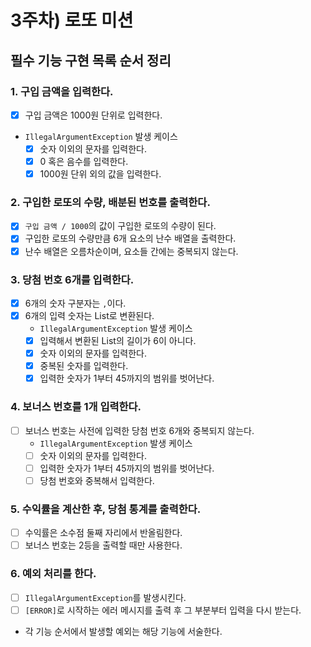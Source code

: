 # 3주차) 로또 미션

## 필수 기능 구현 목록 순서 정리

### 1. 구입 금액을 입력한다.
- [x] 구입 금액은 1000원 단위로 입력한다.
- ``IllegalArgumentException`` 발생 케이스
  - [x] 숫자 이외의 문자를 입력한다.
  - [x] 0 혹은 음수를 입력한다.
  - [x] 1000원 단위 외의 값을 입력한다.

### 2. 구입한 로또의 수량, 배분된 번호를 출력한다.
- [x] ``구입 금액 / 1000``의 값이 구입한 로또의 수량이 된다.
- [x] 구입한 로또의 수량만큼 6개 요소의 난수 배열을 출력한다.
- [x] 난수 배열은 오름차순이며, 요소들 간에는 중복되지 않는다.

### 3. 당첨 번호 6개를 입력한다.
- [x] 6개의 숫자 구분자는 ``,``이다.
- [x] 6개의 입력 숫자는 List<Integer>로 변환된다.
  - ``IllegalArgumentException`` 발생 케이스
  - [x] 입력해서 변환된 List<Integer>의 길이가 6이 아니다.
  - [x] 숫자 이외의 문자를 입력한다.
  - [x] 중복된 숫자를 입력한다.
  - [x] 입력한 숫자가 1부터 45까지의 범위를 벗어난다.

### 4. 보너스 번호를 1개 입력한다.
- [ ] 보너스 번호는 사전에 입력한 당첨 번호 6개와 중복되지 않는다.
  - ``IllegalArgumentException`` 발생 케이스
  - [ ] 숫자 이외의 문자를 입력한다.
  - [ ] 입력한 숫자가 1부터 45까지의 범위를 벗어난다.
  - [ ] 당첨 번호와 중복해서 입력한다.

### 5. 수익률을 계산한 후, 당첨 통계를 출력한다.
- [ ] 수익률은 소수점 둘째 자리에서 반올림한다.
- [ ] 보너스 번호는 2등을 출력할 때만 사용한다.

### 6. 예외 처리를 한다.
- [ ] ``IllegalArgumentException``를 발생시킨다.
- [ ] ``[ERROR]``로 시작하는 에러 메시지를 출력 후 그 부분부터 입력을 다시 받는다.
- 각 기능 순서에서 발생할 예외는 해당 기능에 서술한다.